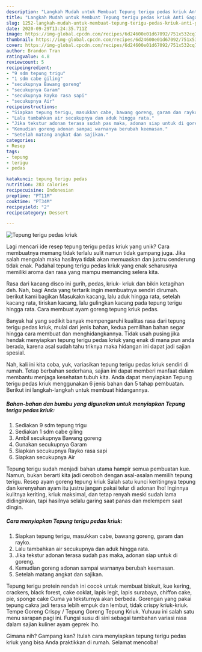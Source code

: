 ```yaml
---
description: "Langkah Mudah untuk Membuat Tepung terigu pedas kriuk Anti Gagal"
title: "Langkah Mudah untuk Membuat Tepung terigu pedas kriuk Anti Gagal"
slug: 1252-langkah-mudah-untuk-membuat-tepung-terigu-pedas-kriuk-anti-gagal
date: 2020-09-29T13:24:35.711Z
image: https://img-global.cpcdn.com/recipes/6d24600e01d67092/751x532cq70/tepung-terigu-pedas-kriuk-foto-resep-utama.jpg
thumbnail: https://img-global.cpcdn.com/recipes/6d24600e01d67092/751x532cq70/tepung-terigu-pedas-kriuk-foto-resep-utama.jpg
cover: https://img-global.cpcdn.com/recipes/6d24600e01d67092/751x532cq70/tepung-terigu-pedas-kriuk-foto-resep-utama.jpg
author: Brandon Tran
ratingvalue: 4.8
reviewcount: 5
recipeingredient:
- "9 sdm tepung trigu"
- "1 sdm cabe giling"
- "secukupnya Bawang goreng"
- "secukupnya Garam"
- "secukupnya Rayko rasa sapi"
- "secukupnya Air"
recipeinstructions:
- "Siapkan tepung terigu, masukkan cabe, bawang goreng, garam dan rayko."
- "Lalu tambahkan air secukupnya dan aduk hingga rata."
- "Jika tekstur adonan terasa sudah pas maka, adonan siap untuk di goreng."
- "Kemudian goreng adonan sampai warnanya berubah keemasan."
- "Setelah matang angkat dan sajikan."
categories:
- Resep
tags:
- tepung
- terigu
- pedas

katakunci: tepung terigu pedas 
nutrition: 283 calories
recipecuisine: Indonesian
preptime: "PT11M"
cooktime: "PT34M"
recipeyield: "2"
recipecategory: Dessert

---
```



![Tepung terigu pedas kriuk](https://img-global.cpcdn.com/recipes/6d24600e01d67092/751x532cq70/tepung-terigu-pedas-kriuk-foto-resep-utama.jpg)

Lagi mencari ide resep tepung terigu pedas kriuk yang unik? Cara membuatnya memang tidak terlalu sulit namun tidak gampang juga. Jika salah mengolah maka hasilnya tidak akan memuaskan dan justru cenderung tidak enak. Padahal tepung terigu pedas kriuk yang enak seharusnya memiliki aroma dan rasa yang mampu memancing selera kita.

Rasa dari kacang disco ini gurih, pedas, kriuk- kriuk dan bikin ketagihan deh. Nah, bagi Anda yang tertarik ingin membuatnya sendiri dirumah. berikut kami bagikan Masukakn kacang, lalu aduk hingga rata, setelah kacang rata, tiriskan kacang, lalu gulingkan kacang pada tepung terigu hingga rata. Cara membuat ayam goreng tepung kriuk pedas.

Banyak hal yang sedikit banyak mempengaruhi kualitas rasa dari tepung terigu pedas kriuk, mulai dari jenis bahan, kedua pemilihan bahan segar hingga cara membuat dan menghidangkannya. Tidak usah pusing jika hendak menyiapkan tepung terigu pedas kriuk yang enak di mana pun anda berada, karena asal sudah tahu triknya maka hidangan ini dapat jadi sajian spesial.


Nah, kali ini kita coba, yuk, variasikan tepung terigu pedas kriuk sendiri di rumah. Tetap berbahan sederhana, sajian ini dapat memberi manfaat dalam membantu menjaga kesehatan tubuh kita. Anda dapat menyiapkan Tepung terigu pedas kriuk menggunakan 6 jenis bahan dan 5 tahap pembuatan. Berikut ini langkah-langkah untuk membuat hidangannya.

<!--inarticleads1-->

##### Bahan-bahan dan bumbu yang digunakan untuk menyiapkan Tepung terigu pedas kriuk:

1. Sediakan 9 sdm tepung trigu
1. Sediakan 1 sdm cabe giling
1. Ambil secukupnya Bawang goreng
1. Gunakan secukupnya Garam
1. Siapkan secukupnya Rayko rasa sapi
1. Siapkan secukupnya Air


Tepung terigu sudah menjadi bahan utama hampir semua pembuatan kue. Namun, bukan berarti kita jadi ceroboh dengan asal-asalan memilih tepung terigu. Resep ayam goreng tepung kriuk Salah satu kunci keritingnya tepung dan kerenyahan ayam itu justru jangan pakai telur di adonan lho! Inginnya kulitnya keriting, kriuk maksimal, dan tetap renyah meski sudah lama didinginkan, tapi hasilnya selalu garing saat panas dan melempem saat dingin. 

<!--inarticleads2-->

##### Cara menyiapkan Tepung terigu pedas kriuk:

1. Siapkan tepung terigu, masukkan cabe, bawang goreng, garam dan rayko.
1. Lalu tambahkan air secukupnya dan aduk hingga rata.
1. Jika tekstur adonan terasa sudah pas maka, adonan siap untuk di goreng.
1. Kemudian goreng adonan sampai warnanya berubah keemasan.
1. Setelah matang angkat dan sajikan.


Tepung terigu protein rendah ini cocok untuk membuat biskuit, kue kering, crackers, black forest, cake coklat, lapis legit, lapis surabaya, chiffon cake, pie, sponge cake Cuma ya teksturnya akan berbeda. Gorengan yang pakai tepung cakra jadi terasa lebih empuk dan lembut, tidak crispy kriuk-kriuk. Tempe Goreng Crispy / Tepung Goreng Tepung Kriuk. Yuhuuu ini salah satu menu sarapan pagi ini. Fungsi susu di sini sebagai tambahan variasi rasa dalam sajian kuliner ayam geprek lho. 

Gimana nih? Gampang kan? Itulah cara menyiapkan tepung terigu pedas kriuk yang bisa Anda praktikkan di rumah. Selamat mencoba!
